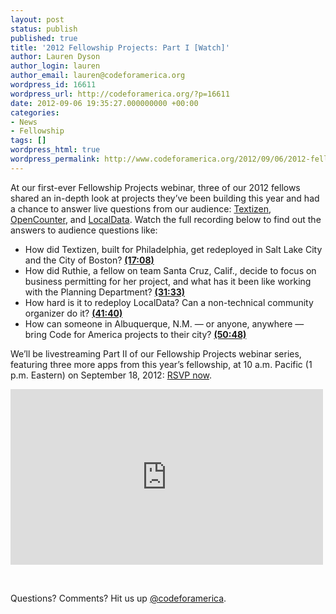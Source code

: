 ```yaml
---
layout: post
status: publish
published: true
title: '2012 Fellowship Projects: Part I [Watch]'
author: Lauren Dyson
author_login: lauren
author_email: lauren@codeforamerica.org
wordpress_id: 16611
wordpress_url: http://codeforamerica.org/?p=16611
date: 2012-09-06 19:35:27.000000000 +00:00
categories:
- News
- Fellowship
tags: []
wordpress_html: true
wordpress_permalink: http://www.codeforamerica.org/2012/09/06/2012-fellowship-projects-part-i-watch/
---
```


<p>At our first-ever Fellowship Projects webinar, three of our 2012 fellows shared an in-depth look at projects they’ve been building this year and had a chance to answer live questions from our audience: <a href="http://www.textizen.com/welcome">Textizen</a>, <a href="http://opencounter.org/santacruz/">OpenCounter</a>, and <a href="http://golocaldata.com/">LocalData</a>. Watch the full recording below to find out the answers to audience questions like:</p>
<ul>
<li>How did Textizen, built for Philadelphia, get redeployed in Salt Lake City and the City of Boston? <strong><a href="https://vimeo.com/48826141#t=1035">(17:08)</a></strong></li>
<li>How did Ruthie, a fellow on team Santa Cruz, Calif., decide to focus on business permitting for her project, and what has it been like working with the Planning Department? <strong><a href="https://vimeo.com/48826141#t=1897">(31:33)</a></strong></li>
<li>How hard is it to redeploy LocalData? Can a non-technical community organizer do it? <strong><a href="https://vimeo.com/48826141#t=2501">(41:40)</a></strong></li>
<li>How can someone in Albuquerque, N.M. — or anyone, anywhere — bring Code for America projects to their city? <strong><a href="https://vimeo.com/48826141#t=3050">(50:48)</a></strong></li>
</ul>
<p>We’ll be livestreaming Part II of our Fellowship Projects webinar series, featuring three more apps from this year’s fellowship, at 10 a.m. Pacific (1 p.m. Eastern) on September 18, 2012: <a href="http://cfa2012webinar.eventbrite.com">RSVP now</a>.</p>
<p><iframe frameborder="0" height="281" src="http://player.vimeo.com/video/48826141" width="500"></iframe></p>
<p> </p>
<p>Questions? Comments? Hit us up <a href="http://twitter.com/codeforamerica" target="_blank">@codeforamerica</a>.</p>
